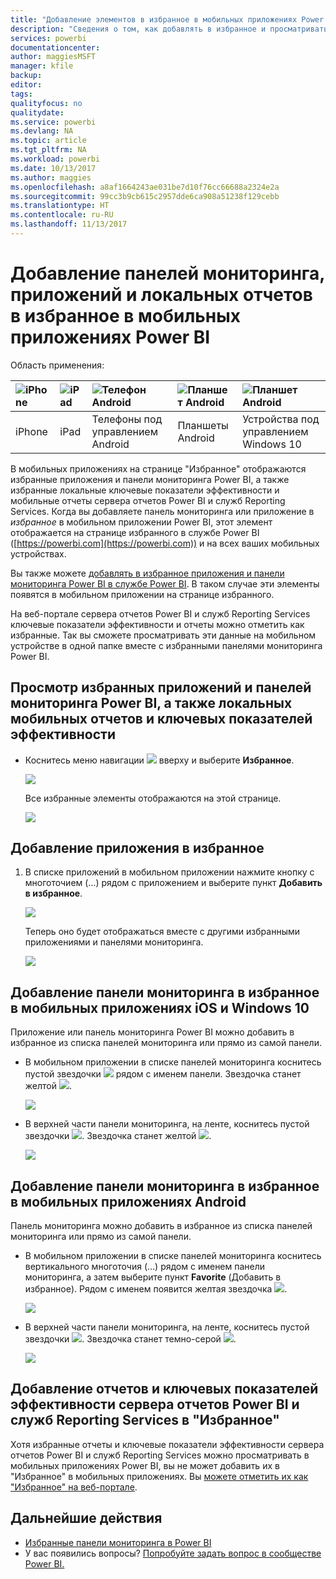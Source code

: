 ```yaml
---
title: "Добавление элементов в избранное в мобильных приложениях Power BI"
description: "Сведения о том, как добавлять в избранное и просматривать приложения и панели мониторинга Power BI, а также ключевые показатели эффективности и отчеты сервера отчетов Power BI и служб Reporting Services в мобильных приложениях."
services: powerbi
documentationcenter: 
author: maggiesMSFT
manager: kfile
backup: 
editor: 
tags: 
qualityfocus: no
qualitydate: 
ms.service: powerbi
ms.devlang: NA
ms.topic: article
ms.tgt_pltfrm: NA
ms.workload: powerbi
ms.date: 10/13/2017
ms.author: maggies
ms.openlocfilehash: a8af1664243ae031be7d10f76cc66688a2324e2a
ms.sourcegitcommit: 99cc3b9cb615c2957dde6ca908a51238f129cebb
ms.translationtype: HT
ms.contentlocale: ru-RU
ms.lasthandoff: 11/13/2017
---
```

# <a name="make-favorite-dashboards-apps-and-on-premises-reports-in-the-power-bi-mobile-apps"></a>Добавление панелей мониторинга, приложений и локальных отчетов в избранное в мобильных приложениях Power BI
Область применения:

| ![iPhone](media/mobile-apps-favorites/iphone-logo-50-px.png) | ![iPad](media/mobile-apps-favorites/ipad-logo-50-px.png) | ![Телефон Android](media/mobile-apps-favorites/android-phone-logo-50-px.png) | ![Планшет Android](media/mobile-apps-favorites/android-tablet-logo-50-px.png) | ![Планшет Android](media/mobile-apps-favorites/win-10-logo-50-px.png) |
|:--- |:--- |:--- |:--- |:--- |
| iPhone |iPad |Телефоны под управлением Android |Планшеты Android |Устройства под управлением Windows 10 |

В мобильных приложениях на странице "Избранное" отображаются избранные приложения и панели мониторинга Power BI, а также избранные локальные ключевые показатели эффективности и мобильные отчеты сервера отчетов Power BI и служб Reporting Services. Когда вы добавляете панель мониторинга или приложение в *избранное* в мобильном приложении Power BI, этот элемент отображается на странице избранного в службе Power BI ([https://powerbi.com](https://powerbi.com)) и на всех ваших мобильных устройствах. 

Вы также можете [добавлять в избранное приложения и панели мониторинга Power BI в службе Power BI](service-dashboard-favorite.md). В таком случае эти элементы появятся в мобильном приложении на странице избранного.

На веб-портале сервера отчетов Power BI и служб Reporting Services ключевые показатели эффективности и отчеты можно отметить как избранные. Так вы сможете просматривать эти данные на мобильном устройстве в одной папке вместе с избранными панелями мониторинга Power BI.

## <a name="view-your-favorite-power-bi-dashboards-and-apps-and-on-premises-reports-and-kpis"></a>Просмотр избранных приложений и панелей мониторинга Power BI, а также локальных мобильных отчетов и ключевых показателей эффективности
* Коснитесь меню навигации ![](media/mobile-apps-favorites/power-bi-iphone-global-nav-button.png) вверху и выберите **Избранное**.
  
  ![](media/mobile-apps-favorites/power-bi-ipad-faves-pbi-report-server.png)
  
  Все избранные элементы отображаются на этой странице.
  
  ![](media/mobile-apps-favorites/power-bi-ipad-favorites.png)

## <a name="make-an-app-a-favorite"></a>Добавление приложения в избранное
1. В списке приложений в мобильном приложении нажмите кнопку с многоточием (…) рядом с приложением и выберите пункт **Добавить в избранное**.
   
    ![](media/mobile-apps-favorites/power-bi-android-favorite-app-ellipsis.png)
   
    Теперь оно будет отображаться вместе с другими избранными приложениями и панелями мониторинга.
   
    ![](media/mobile-apps-favorites/power-bi-android-favorite-apps.png)

## <a name="make-a-dashboard-a-favorite-in-the-ios-and-windows-10-mobile-apps"></a>Добавление панели мониторинга в избранное в мобильных приложениях iOS и Windows 10
Приложение или панель мониторинга Power BI можно добавить в избранное из списка панелей мониторинга или прямо из самой панели.

* В мобильном приложении в списке панелей мониторинга коснитесь пустой звездочки ![](media/mobile-apps-favorites/power-bi-mobile-not-favorite-icon.png) рядом с именем панели. Звездочка станет желтой ![](media/mobile-apps-favorites/power-bi-mobile-yes-favorite-icon.png).
  
    ![](media/mobile-apps-favorites/power-bi-mobile-make-dashboard-favorite.png)
* В верхней части панели мониторинга, на ленте, коснитесь пустой звездочки ![](media/mobile-apps-favorites/power-bi-mobile-not-favorite-icon.png). Звездочка станет желтой ![](media/mobile-apps-favorites/power-bi-mobile-yes-favorite-icon.png).
  
    ![](media/mobile-apps-favorites/power-bi-mobile-favorite-selected.png)

## <a name="make-a-dashboard-a-favorite-in-the-android-mobile-apps"></a>Добавление панели мониторинга в избранное в мобильных приложениях Android
Панель мониторинга можно добавить в избранное из списка панелей мониторинга или прямо из самой панели.

* В мобильном приложении в списке панелей мониторинга коснитесь вертикального многоточия (…) рядом с именем панели мониторинга, а затем выберите пункт **Favorite** (Добавить в избранное). Рядом с именем появится желтая звездочка ![](media/mobile-apps-favorites/power-bi-mobile-yes-favorite-icon.png).
  
    ![](media/mobile-apps-favorites/power-bi-android-make-favorite.png)
* В верхней части панели мониторинга, на ленте, коснитесь пустой звездочки ![](media/mobile-apps-favorites/power-bi-mobile-not-favorite-icon.png). Звездочка станет темно-серой ![](media/mobile-apps-favorites/power-bi-android-favorite-icon.png).
  
    ![](media/mobile-apps-favorites/power-bi-android-favorite-in-dashboard.png)

## <a name="make-favorite-power-bi-report-server-and-reporting-services-reports-and-kpis"></a>Добавление отчетов и ключевых показателей эффективности сервера отчетов Power BI и служб Reporting Services в "Избранное"
Хотя избранные отчеты и ключевые показатели эффективности сервера отчетов Power BI и служб Reporting Services можно просматривать в мобильных приложениях Power BI, вы не может добавить их в "Избранное" в мобильных приложениях. Вы [можете отметить их как "Избранное" на веб-портале](report-server/getting-around.md#tag-your-favorite-reports-and-kpis). 

## <a name="next-steps"></a>Дальнейшие действия
* [Избранные панели мониторинга в Power BI](service-dashboard-favorite.md) 
* У вас появились вопросы? [Попробуйте задать вопрос в сообществе Power BI.](http://community.powerbi.com/)

